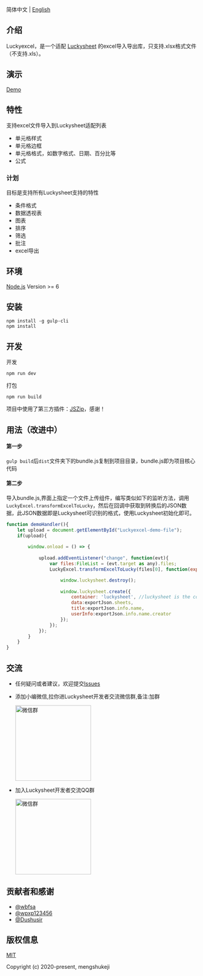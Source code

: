简体中文 | [English](./README.md)

## 介绍
Luckyexcel，是一个适配 [Luckysheet](https://github.com/mengshukeji/Luckysheet) 的excel导入导出库，只支持.xlsx格式文件（不支持.xls）。

## 演示
[Demo](https://mengshukeji.github.io/LuckyexcelDemo/)

## 特性
支持excel文件导入到Luckysheet适配列表

- 单元格样式
- 单元格边框
- 单元格格式，如数字格式、日期、百分比等
- 公式

### 计划

目标是支持所有Luckysheet支持的特性

- 条件格式
- 数据透视表
- 图表
- 排序
- 筛选
- 批注
- excel导出

## 环境
[Node.js](https://nodejs.org/en/) Version >= 6 

## 安装
```
npm install -g gulp-cli
npm install
```

## 开发
开发
```
npm run dev
```
打包
```
npm run build
```

项目中使用了第三方插件：[JSZip](https://github.com/Stuk/jszip)，感谢！

## 用法（改进中）

#### 第一步
`gulp build`后`dist`文件夹下的bundle.js复制到项目目录，bundle.js即为项目核心代码

#### 第二步

导入bundle.js,界面上指定一个文件上传组件，编写类似如下的监听方法，调用`LuckyExcel.transformExcelToLucky`，然后在回调中获取到转换后的JSON数据，此JSON数据即是Luckysheet可识别的格式，使用Luckysheet初始化即可。
```js
function demoHandler(){
    let upload = document.getElementById("Luckyexcel-demo-file");
    if(upload){
        
        window.onload = () => {
            
            upload.addEventListener("change", function(evt){
                var files:FileList = (evt.target as any).files;
                LuckyExcel.transformExcelToLucky(files[0], function(exportJson:any){

                    window.luckysheet.destroy();
                    
                    window.luckysheet.create({
                        container: 'luckysheet', //luckysheet is the container id
                        data:exportJson.sheets,
                        title:exportJson.info.name,
                        userInfo:exportJson.info.name.creator
                    });
                });
            });
        }
    }
}
```

## 交流
- 任何疑问或者建议，欢迎提交[Issues](https://github.com/mengshukeji/Luckyexcel/issues/)

- 添加小编微信,拉你进Luckysheet开发者交流微信群,备注:加群

  <img src="/docs/.vuepress/public/img/%E5%BE%AE%E4%BF%A1%E4%BA%8C%E7%BB%B4%E7%A0%81.jpg" width = "200" alt="微信群" align="center" />

- 加入Luckysheet开发者交流QQ群
  
  <img src="/docs/.vuepress/public/img/QQ%E7%BE%A4%E4%BA%8C%E7%BB%B4%E7%A0%81.jpg" width = "200" alt="微信群" align="center" />


## 贡献者和感谢
- [@wbfsa](https://github.com/wbfsa)
- [@wpxp123456](https://github.com/wpxp123456)
- [@Dushusir](https://github.com/Dushusir)

## 版权信息
[MIT](http://opensource.org/licenses/MIT)

Copyright (c) 2020-present, mengshukeji
